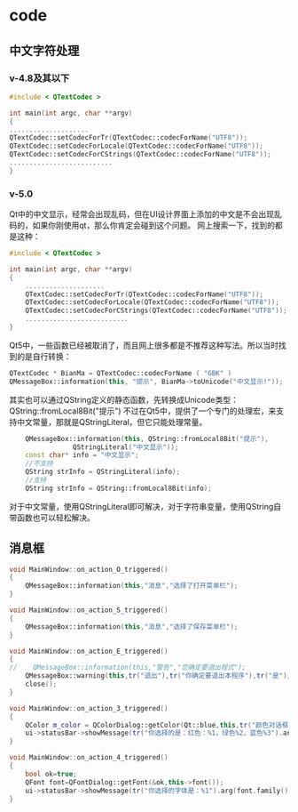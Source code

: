 # code

## 中文字符处理

### v-4.8及其以下

```c++
#include < QTextCodec >

int main(int argc, char **argv)
{
....................
QTextCodec::setCodecForTr(QTextCodec::codecForName("UTF8"));
QTextCodec::setCodecForLocale(QTextCodec::codecForName("UTF8"));
QTextCodec::setCodecForCStrings(QTextCodec::codecForName("UTF8"));
..........................
}
```



### v-5.0
Qt中的中文显示，经常会出现乱码，但在UI设计界面上添加的中文是不会出现乱码的，如果你刚使用qt，那么你肯定会碰到这个问题。
网上搜索一下，找到的都是这种：

```c++
#include < QTextCodec >

int main(int argc, char **argv)
{
    ....................
    QTextCodec::setCodecForTr(QTextCodec::codecForName("UTF8"));
    QTextCodec::setCodecForLocale(QTextCodec::codecForName("UTF8"));
    QTextCodec::setCodecForCStrings(QTextCodec::codecForName("UTF8"));
    ..........................
}
```

Qt5中，一些函数已经被取消了，而且网上很多都是不推荐这种写法。所以当时找到的是自行转换：

```c++
QTextCodec * BianMa = QTextCodec::codecForName ( "GBK" )
QMessageBox::information(this, "提示", BianMa->toUnicode("中文显示!"));
```

其实也可以通过QString定义的静态函数，先转换成Unicode类型：
QString::fromLocal8Bit("提示")
不过在Qt5中，提供了一个专门的处理宏，来支持中文常量，那就是QStringLiteral，但它只能处理常量。

```c++
    QMessageBox::information(this, QString::fromLocal8Bit("提示"), 
                QStringLiteral("中文显示"));
    const char* info = "中文显示";
    //不支持
    QString strInfo = QStringLiteral(info);
    //支持
    QString strInfo = QString::fromLocal8Bit(info);
```

对于中文常量，使用QStringLiteral即可解决，对于字符串变量，使用QString自带函数也可以轻松解决。

## 消息框

```c++
void MainWindow::on_action_O_triggered()
{
    QMessageBox::information(this,"消息","选择了打开菜单栏");
}

void MainWindow::on_action_S_triggered()
{
    QMessageBox::information(this,"消息","选择了保存菜单栏");
}

void MainWindow::on_action_E_triggered()
{
//    QMessageBox::information(this,"警告","您确定要退出程式");
    QMessageBox::warning(this,tr("退出"),tr("你确定要退出本程序"),tr("是"),tr("否"),tr("放弃"));
    close();
}

void MainWindow::on_action_3_triggered()
{
    QColor m_color = QColorDialog::getColor(Qt::blue,this,tr("颜色对话框"));
    ui->statusBar->showMessage(tr("你选择的是：红色：%1，绿色%2，蓝色%3").arg(m_color.red()).arg(m_color.green()).arg(m_color.blue()));
}

void MainWindow::on_action_4_triggered()
{
    bool ok=true;
    QFont font=QFontDialog::getFont(&ok,this->font());
    ui->statusBar->showMessage(tr("你选择的字体是：%1").arg(font.family()));
}
```
